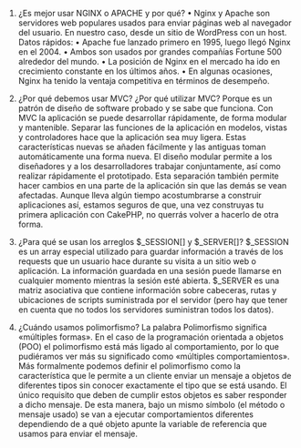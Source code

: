 1.	¿Es mejor usar NGINX o APACHE y por qué? 
•	Nginx y Apache son servidores web populares usados para enviar páginas web al navegador del usuario. En nuestro caso, desde un sitio de WordPress con un host. Datos rápidos:
•	Apache fue lanzado primero en 1995, luego llegó Nginx en el 2004.
•	Ambos son usados por grandes compañías Fortune 500 alrededor del mundo.
•	La posición de Nginx en el mercado ha ido en crecimiento constante en los últimos años.
•	En algunas ocasiones, Nginx ha tenido la ventaja competitiva en términos de desempeño.

2.	¿Por qué debemos usar MVC? 
¿Por qué utilizar MVC? Porque es un patrón de diseño de software probado y se sabe que funciona. Con MVC la aplicación se puede desarrollar rápidamente, de forma modular y mantenible. Separar las funciones de la aplicación en modelos, vistas y controladores hace que la aplicación sea muy ligera. Estas características nuevas se añaden fácilmente y las antiguas toman automáticamente una forma nueva.
El diseño modular permite a los diseñadores y a los desarrolladores trabajar conjuntamente, así como realizar rápidamente el prototipado. Esta separación también permite hacer cambios en una parte de la aplicación sin que las demás se vean afectadas.
Aunque lleva algún tiempo acostumbrarse a construir aplicaciones así, estamos seguros de que, una vez construyas tu primera aplicación con CakePHP, no querrás volver a hacerlo de otra forma.

3.	¿Para qué se usan los arreglos $_SESSION[] y $_SERVER[]? 
$_SESSION es un array especial utilizado para guardar información a través de los requests que un usuario hace durante su visita a un sitio web o aplicación. La información guardada en una sesión puede llamarse en cualquier momento mientras la sesión esté abierta.
$_SERVER es una matriz asociativa que contiene información sobre cabeceras, rutas y ubicaciones de scripts suministrada por el servidor (pero hay que tener en cuenta que no todos los servidores suministran todos los datos).

4.	¿Cuándo usamos polimorfismo? La palabra Polimorfismo significa «múltiples formas». En el caso de la programación orientada a objetos (POO) el polimorfismo está más ligado al comportamiento, por lo que pudiéramos ver más su significado como «múltiples comportamientos». Más formalmente podemos definir el polimorfismo como la característica que le permite a un cliente enviar un mensaje a objetos de diferentes tipos sin conocer exactamente el tipo que se está usando. El único requisito que deben de cumplir estos objetos es saber responder a dicho mensaje. De esta manera, bajo un mismo símbolo (el método o mensaje usado) se van a ejecutar comportamientos diferentes dependiendo de a qué objeto apunte la variable de referencia que usamos para enviar el mensaje.
